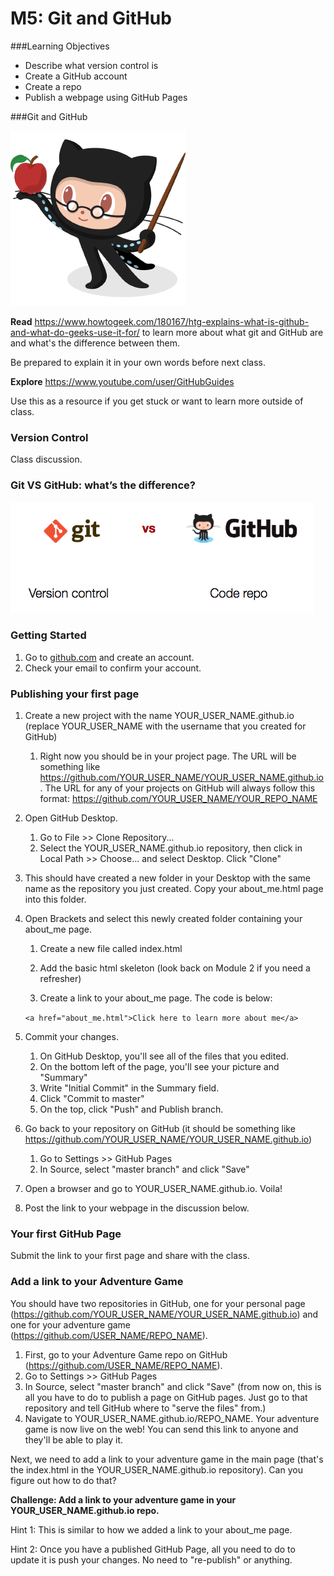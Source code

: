 # M5: Git and GitHub

###Learning Objectives

- Describe what version control is
- Create a GitHub account
- Create a repo
- Publish a webpage using GitHub Pages



###Git and GitHub

![GitHub Education](octocat_teacher.png)

**Read** <https://www.howtogeek.com/180167/htg-explains-what-is-github-and-what-do-geeks-use-it-for/> to learn more about what git and GitHub are and what's the difference between them.

Be prepared to explain it in your own words before next class.



**Explore** <https://www.youtube.com/user/GitHubGuides>

Use this as a resource if you get stuck or want to learn more outside of class.

### Version Control

Class discussion.



### Git VS GitHub: what’s the difference?

![GitHub Education](git_vs_github.png)



### Getting Started

1. Go to [github.com](https://github.com/) and create an account.
2. Check your email to confirm your account.

### Publishing your first page

1. Create a new project with the name YOUR_USER_NAME.github.io (replace YOUR_USER_NAME with the username that you created for GitHub)

   1. Right now you should be in your project page. The URL will be something like https://github.com/YOUR_USER_NAME/YOUR_USER_NAME.github.io. The URL for any of your projects on GitHub will always follow this format: https://github.com/YOUR_USER_NAME/YOUR_REPO_NAME

2. Open GitHub Desktop.

   1. Go to File >> Clone Repository...
   2. Select the YOUR_USER_NAME.github.io repository, then click in Local Path >> Choose... and select Desktop. Click "Clone"

3. This should have created a new folder in your Desktop with the same name as the repository you just created. Copy your about_me.html page into this folder.

4. Open Brackets and select this newly created folder containing your about_me page.

   1. Create a new file called index.html

   2. Add the basic html skeleton (look back on Module 2 if you need a refresher)

   3.  Create a link to your about_me page. The code is below:

      `<a href="about_me.html">Click here to learn more about me</a>`

5. Commit your changes.

   1. On GitHub Desktop, you'll see all of the files that you edited.
   2. On the bottom left of the page, you'll see your picture and "Summary"
   3. Write "Initial Commit" in the Summary field.
   4. Click "Commit to master"
   5. On the top, click "Push" and Publish branch.

6. Go back to your repository on GitHub (it should be something like https://github.com/YOUR_USER_NAME/YOUR_USER_NAME.github.io)

   1. Go to Settings >> GitHub Pages
   2. In Source, select "master branch" and click "Save"

7. Open a browser and go to YOUR_USER_NAME.github.io. Voila!

8. Post the link to your webpage in the discussion below.

### Your first GitHub Page

Submit the link to your first page and share with the class.



### Add a link to your Adventure Game

You should have two repositories in GitHub, one for your personal page (https://github.com/YOUR_USER_NAME/YOUR_USER_NAME.github.io) and one for your adventure game (https://github.com/USER_NAME/REPO_NAME).

1. First, go to your Adventure Game repo on GitHub (https://github.com/USER_NAME/REPO_NAME).
2. Go to Settings >> GitHub Pages
3. In Source, select "master branch" and click "Save" (from now on, this is all you have to do to publish a page on GitHub pages. Just go to that repository and tell GitHub where to "serve the files" from.)
4. Navigate to YOUR_USER_NAME.github.io/REPO_NAME. Your adventure game is now live on the web! You can send this link to anyone and they'll be able to play it.

Next, we need to add a link to your adventure game in the main page (that's the index.html in the YOUR_USER_NAME.github.io repository). Can you figure out how to do that?

**Challenge: Add a link to your adventure game in your YOUR_USER_NAME.github.io repo.**

Hint 1: This is similar to how we added a link to your about_me page.

Hint 2: Once you have a published GitHub Page, all you need to do to update it is push your changes. No need to "re-publish" or anything.